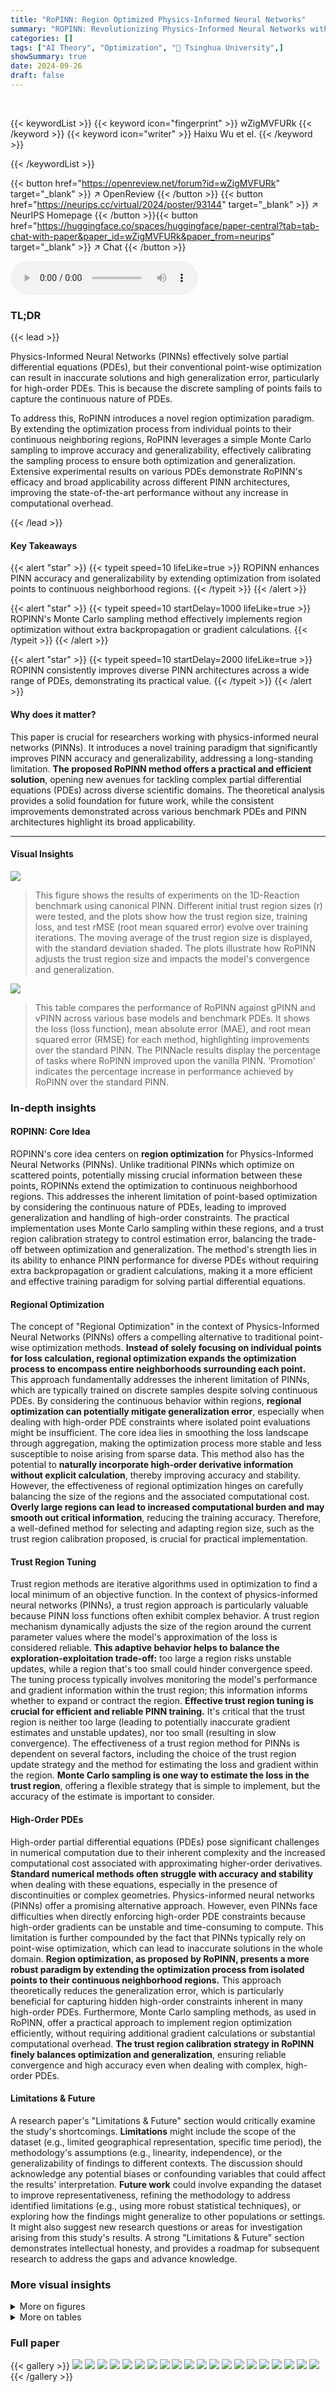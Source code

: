 ```yaml
---
title: "RoPINN: Region Optimized Physics-Informed Neural Networks"
summary: "ROPINN: Revolutionizing Physics-Informed Neural Networks with Region Optimization"
categories: []
tags: ["AI Theory", "Optimization", "🏢 Tsinghua University",]
showSummary: true
date: 2024-09-26
draft: false
---
```


<br>

{{< keywordList >}}
{{< keyword icon="fingerprint" >}} wZigMVFURk {{< /keyword >}}
{{< keyword icon="writer" >}} Haixu Wu et el. {{< /keyword >}}
 
{{< /keywordList >}}

{{< button href="https://openreview.net/forum?id=wZigMVFURk" target="_blank" >}}
↗ OpenReview
{{< /button >}}
{{< button href="https://neurips.cc/virtual/2024/poster/93144" target="_blank" >}}
↗ NeurIPS Homepage
{{< /button >}}{{< button href="https://huggingface.co/spaces/huggingface/paper-central?tab=tab-chat-with-paper&paper_id=wZigMVFURk&paper_from=neurips" target="_blank" >}}
↗ Chat
{{< /button >}}



<audio controls>
    <source src="https://ai-paper-reviewer.com/wZigMVFURk/podcast.wav" type="audio/wav">
    Your browser does not support the audio element.
</audio>


### TL;DR


{{< lead >}}

Physics-Informed Neural Networks (PINNs) effectively solve partial differential equations (PDEs), but their conventional point-wise optimization can result in inaccurate solutions and high generalization error, particularly for high-order PDEs.  This is because the discrete sampling of points fails to capture the continuous nature of PDEs. 

To address this, RoPINN introduces a novel region optimization paradigm. By extending the optimization process from individual points to their continuous neighboring regions, RoPINN leverages a simple Monte Carlo sampling to improve accuracy and generalizability, effectively calibrating the sampling process to ensure both optimization and generalization. Extensive experimental results on various PDEs demonstrate RoPINN's efficacy and broad applicability across different PINN architectures, improving the state-of-the-art performance without any increase in computational overhead.

{{< /lead >}}


#### Key Takeaways

{{< alert "star" >}}
{{< typeit speed=10 lifeLike=true >}} ROPINN enhances PINN accuracy and generalizability by extending optimization from isolated points to continuous neighborhood regions. {{< /typeit >}}
{{< /alert >}}

{{< alert "star" >}}
{{< typeit speed=10 startDelay=1000 lifeLike=true >}} ROPINN's Monte Carlo sampling method effectively implements region optimization without extra backpropagation or gradient calculations. {{< /typeit >}}
{{< /alert >}}

{{< alert "star" >}}
{{< typeit speed=10 startDelay=2000 lifeLike=true >}} ROPINN consistently improves diverse PINN architectures across a wide range of PDEs, demonstrating its practical value. {{< /typeit >}}
{{< /alert >}}

#### Why does it matter?
This paper is crucial for researchers working with physics-informed neural networks (PINNs). It introduces a novel training paradigm that significantly improves PINN accuracy and generalizability, addressing a long-standing limitation.  **The proposed RoPINN method offers a practical and efficient solution**, opening new avenues for tackling complex partial differential equations (PDEs) across diverse scientific domains.  The theoretical analysis provides a solid foundation for future work, while the consistent improvements demonstrated across various benchmark PDEs and PINN architectures highlight its broad applicability.

------
#### Visual Insights



![](https://ai-paper-reviewer.com/wZigMVFURk/figures_8_1.jpg)

> This figure shows the results of experiments on the 1D-Reaction benchmark using canonical PINN.  Different initial trust region sizes (r) were tested, and the plots show how the trust region size, training loss, and test rMSE (root mean squared error) evolve over training iterations. The moving average of the trust region size is displayed, with the standard deviation shaded.  The plots illustrate how RoPINN adjusts the trust region size and impacts the model's convergence and generalization.





![](https://ai-paper-reviewer.com/wZigMVFURk/tables_1_1.jpg)

> This table compares the performance of RoPINN against gPINN and vPINN across various base models and benchmark PDEs.  It shows the loss (loss function), mean absolute error (MAE), and root mean squared error (RMSE) for each method, highlighting improvements over the standard PINN.  The PINNacle results display the percentage of tasks where RoPINN improved upon the vanilla PINN.  'Promotion' indicates the percentage increase in performance achieved by RoPINN over the standard PINN.





### In-depth insights


#### ROPINN: Core Idea
ROPINN's core idea centers on **region optimization** for Physics-Informed Neural Networks (PINNs).  Unlike traditional PINNs which optimize on scattered points, potentially missing crucial information between these points, ROPINNs extend the optimization to continuous neighborhood regions.  This addresses the inherent limitation of point-based optimization by considering the continuous nature of PDEs, leading to improved generalization and handling of high-order constraints. The practical implementation uses Monte Carlo sampling within these regions, and a trust region calibration strategy to control estimation error, balancing the trade-off between optimization and generalization.  The method's strength lies in its ability to enhance PINN performance for diverse PDEs without requiring extra backpropagation or gradient calculations, making it a more efficient and effective training paradigm for solving partial differential equations.

#### Regional Optimization
The concept of "Regional Optimization" in the context of Physics-Informed Neural Networks (PINNs) offers a compelling alternative to traditional point-wise optimization methods.  **Instead of solely focusing on individual points for loss calculation, regional optimization expands the optimization process to encompass entire neighborhoods surrounding each point.** This approach fundamentally addresses the inherent limitation of PINNs, which are typically trained on discrete samples despite solving continuous PDEs. By considering the continuous behavior within regions, **regional optimization can potentially mitigate generalization error**, especially when dealing with high-order PDE constraints where isolated point evaluations might be insufficient.  The core idea lies in smoothing the loss landscape through aggregation, making the optimization process more stable and less susceptible to noise arising from sparse data. This method also has the potential to **naturally incorporate high-order derivative information without explicit calculation**, thereby improving accuracy and stability. However, the effectiveness of regional optimization hinges on carefully balancing the size of the regions and the associated computational cost. **Overly large regions can lead to increased computational burden and may smooth out critical information**, reducing the training accuracy. Therefore, a well-defined method for selecting and adapting region size, such as the trust region calibration proposed, is crucial for practical implementation.

#### Trust Region Tuning
Trust region methods are iterative algorithms used in optimization to find a local minimum of an objective function.  In the context of physics-informed neural networks (PINNs), a trust region approach is particularly valuable because PINN loss functions often exhibit complex behavior.  A trust region mechanism dynamically adjusts the size of the region around the current parameter values where the model's approximation of the loss is considered reliable. **This adaptive behavior helps to balance the exploration-exploitation trade-off:**  too large a region risks unstable updates, while a region that's too small could hinder convergence speed.  The tuning process typically involves monitoring the model's performance and gradient information within the trust region; this information informs whether to expand or contract the region. **Effective trust region tuning is crucial for efficient and reliable PINN training.**  It's critical that the trust region is neither too large (leading to potentially inaccurate gradient estimates and unstable updates), nor too small (resulting in slow convergence). The effectiveness of a trust region method for PINNs is dependent on several factors, including the choice of the trust region update strategy and the method for estimating the loss and gradient within the region.  **Monte Carlo sampling is one way to estimate the loss in the trust region**, offering a flexible strategy that is simple to implement, but the accuracy of the estimate is important to consider.

#### High-Order PDEs
High-order partial differential equations (PDEs) pose significant challenges in numerical computation due to their inherent complexity and the increased computational cost associated with approximating higher-order derivatives.  **Standard numerical methods often struggle with accuracy and stability** when dealing with these equations, especially in the presence of discontinuities or complex geometries. Physics-informed neural networks (PINNs) offer a promising alternative approach. However, even PINNs face difficulties when directly enforcing high-order PDE constraints because high-order gradients can be unstable and time-consuming to compute. This limitation is further compounded by the fact that PINNs typically rely on point-wise optimization, which can lead to inaccurate solutions in the whole domain. **Region optimization, as proposed by RoPINN, presents a more robust paradigm by extending the optimization process from isolated points to their continuous neighborhood regions.** This approach theoretically reduces the generalization error, which is particularly beneficial for capturing hidden high-order constraints inherent in many high-order PDEs. Furthermore, Monte Carlo sampling methods, as used in RoPINN, offer a practical approach to implement region optimization efficiently, without requiring additional gradient calculations or substantial computational overhead. **The trust region calibration strategy in RoPINN finely balances optimization and generalization**, ensuring reliable convergence and high accuracy even when dealing with complex, high-order PDEs.

#### Limitations & Future
A research paper's "Limitations & Future" section would critically examine the study's shortcomings.  **Limitations** might include the scope of the dataset (e.g., limited geographical representation, specific time period), the methodology's assumptions (e.g., linearity, independence), or the generalizability of findings to different contexts.  The discussion should acknowledge any potential biases or confounding variables that could affect the results' interpretation.  **Future work** could involve expanding the dataset to improve representativeness, refining the methodology to address identified limitations (e.g., using more robust statistical techniques), or exploring how the findings might generalize to other populations or settings.  It might also suggest new research questions or areas for investigation arising from this study's results.  A strong "Limitations & Future" section demonstrates intellectual honesty, and provides a roadmap for subsequent research to address the gaps and advance knowledge.


### More visual insights

<details>
<summary>More on figures
</summary>


![](https://ai-paper-reviewer.com/wZigMVFURk/figures_8_2.jpg)

> This figure shows the results of training a canonical PINN on the 1D-Reaction problem using different initial region sizes for the RoPINN algorithm.  It demonstrates how RoPINN adjusts the trust region size over training iterations to find a balance between training stability and generalization. The plots show the trust region size, training loss, and test rMSE for various initial region sizes.  The shadow around the region size curves indicates the temporal standard deviation, providing insight into the dynamic adjustments made by RoPINN.


![](https://ai-paper-reviewer.com/wZigMVFURk/figures_9_1.jpg)

> This figure compares point optimization methods with the proposed region optimization method.  Point optimization methods use the loss function evaluated at a finite set of scattered points to train the physics-informed neural network (PINN). The authors propose region optimization, which extends the optimization process from these individual points to their surrounding continuous regions.  This is illustrated visually by showing how the optimization process differs—the loss is calculated over a set of points in point optimization, but it's calculated over a region surrounding each point in region optimization.


![](https://ai-paper-reviewer.com/wZigMVFURk/figures_9_2.jpg)

> This figure compares different PINN training methods.  Point optimization methods, shown on the left, focus on minimizing loss at specific, selected points within the problem domain.  In contrast, the authors' proposed region optimization method, shown on the right, expands the optimization to encompass the continuous neighborhood around each point, leading to a more robust and generalized solution.  This expansion aims to address the inherent limitations of using only scattered points for training models intended to solve continuous problems.


![](https://ai-paper-reviewer.com/wZigMVFURk/figures_9_3.jpg)

> This figure compares different training methods for Physics-Informed Neural Networks (PINNs).  Previous methods, shown on the left, optimize the PINN loss function only at a small number of discrete, selected points within the solution domain.  In contrast, the authors' proposed method (ROPINN), shown on the right, optimizes the loss function across entire regions surrounding each selected point, rather than just the points themselves.  This regional optimization approach is intended to improve the accuracy and generalization ability of the PINN model.


![](https://ai-paper-reviewer.com/wZigMVFURk/figures_25_1.jpg)

> This figure compares different PINN training methods.  The left side shows typical point optimization methods, which focus on calculating the loss at specific, selected points. The right side shows the proposed region optimization method, which instead calculates the loss over continuous regions surrounding the selected points.  This extension from points to regions is the core difference and is intended to improve the accuracy and generalization of the PINN model by better representing the continuous nature of PDEs.


![](https://ai-paper-reviewer.com/wZigMVFURk/figures_28_1.jpg)

> The figure shows the effect of the hyperparameter To (number of past iterations retained to estimate the trust region) on the performance of RoPINN.  Four subfigures illustrate the results for different model-benchmark combinations (1D-Reaction PINN, 1D-Wave PINN, Convection PINN, and Convection PINNsFormer).  It demonstrates that RoPINN consistently outperforms vanilla PINN across various To values but suggests a potential optimal range for To that balances training stability and generalization.


![](https://ai-paper-reviewer.com/wZigMVFURk/figures_29_1.jpg)

> This figure compares different optimization methods for Physics-Informed Neural Networks (PINNs).  The typical approach, point optimization, trains the PINN by minimizing the loss function calculated at only a few selected points.  This is contrasted with the novel region optimization method proposed in the paper, which expands the optimization process from isolated points to their surrounding continuous neighborhood regions. This visual helps illustrate the key difference between the established methodology and the author's proposed improvement.


</details>




<details>
<summary>More on tables
</summary>


![](https://ai-paper-reviewer.com/wZigMVFURk/tables_6_1.jpg)
> This table compares the performance of RoPINN against gPINN and vPINN across various PINN base models (PINN, QRes, FLS, PINNsFormer, KAN) on several benchmarks (1D-Reaction, 1D-Wave, Convection, PINNacle).  It shows the loss, rMAE, rMSE values, and the percentage improvement of RoPINN over the standard PINN for each task.  The PINNacle results are presented as the proportion of improved tasks.  The table highlights the superior performance of RoPINN in most cases.

![](https://ai-paper-reviewer.com/wZigMVFURk/tables_7_1.jpg)
> This table compares the performance of RoPINN against gPINN and vPINN across various PINN base models on several benchmark PDEs.  It presents loss values (Loss), relative mean absolute error (rMAE), and relative root mean squared error (rMSE) for each model and benchmark. The 'PINNacle' section shows the percentage of tasks where RoPINN outperformed the vanilla PINN.  The 'Promotion' row indicates the percentage improvement achieved by RoPINN compared to the vanilla version. The table highlights the superior and consistent performance of RoPINN.

![](https://ai-paper-reviewer.com/wZigMVFURk/tables_7_2.jpg)
> This table compares the performance of RoPINN against two other objective functions (gPINN and vPINN) across various base models for solving different PDEs.  The metrics used are training loss, rMAE (relative mean absolute error), and rMSE (relative root mean squared error).  The PINNacle benchmark's results are presented as the percentage of tasks where RoPINN improved upon the vanilla PINN.  Blue highlights values exceeding the vanilla PINN's performance, and bold highlights the best-performing method.  The 'Promotion' column indicates the performance improvement achieved by RoPINN over the vanilla PINN.

![](https://ai-paper-reviewer.com/wZigMVFURk/tables_26_1.jpg)
> This table compares the performance of RoPINN against two other objective functions (gPINN and vPINN) across various base models for several PDE benchmark problems.  It shows loss values (Loss), relative mean absolute error (rMAE), and relative root mean squared error (rMSE) for each model and benchmark.  PINNacle results are shown as the percentage of improved tasks.  Blue highlighting indicates when RoPINN outperforms the standard PINN, and bold values are the best results.  The 'Promotion' column indicates the improvement in performance achieved by RoPINN relative to the standard PINN.

![](https://ai-paper-reviewer.com/wZigMVFURk/tables_28_1.jpg)
> This table compares the performance of RoPINN against two other objective functions (gPINN and vPINN) across various base models (PINN, QRes, FLS, PINNs-Former, KAN) and benchmarks (1D-Reaction, 1D-Wave, Convection, PINNacle).  It presents loss, rMAE (relative mean absolute error), and rMSE (relative mean squared error) for each method.  The PINNacle results show the percentage of tasks improved by RoPINN compared to the vanilla PINN.  Blue highlights indicate when ROPINN outperforms the standard PINN baseline, and bold indicates the best results overall.  The table also shows the performance improvement achieved by ROPINN relative to each vanilla PINN.

![](https://ai-paper-reviewer.com/wZigMVFURk/tables_28_2.jpg)
> This table compares the performance of RoPINN against two other objective functions, gPINN and vPINN, across various base models.  It shows the loss, rMAE (relative mean absolute error), and rMSE (relative mean squared error) for several PDE benchmarks (1D-Reaction, 1D-Wave, Convection) and the proportion of improved tasks on the PINNacle benchmark. Blue highlights indicate performance superior to the vanilla PINN, while bold indicates the best performance overall.

![](https://ai-paper-reviewer.com/wZigMVFURk/tables_29_1.jpg)
> This table compares the performance of RoPINN against two other objective functions (gPINN and vPINN) across various base PINN models.  It shows the loss, rMAE (relative mean absolute error), and rMSE (relative mean squared error) for different PDE benchmarks (1D-Reaction, 1D-Wave, Convection) and the proportion of improved tasks for PINNacle, a more comprehensive benchmark.  Blue highlights indicate where RoPINN outperforms the vanilla PINN, and bold indicates the best result.  The 'Promotion' column shows the percentage improvement achieved by RoPINN over the baseline PINN model.

![](https://ai-paper-reviewer.com/wZigMVFURk/tables_30_1.jpg)
> This table compares the performance of RoPINN against gPINN and vPINN across various base models (PINN, QRes, FLS, PINNsFormer, KAN) on multiple PDE benchmark datasets (1D-Reaction, 1D-Wave, Convection, and PINNacle).  It shows loss (Loss), relative mean absolute error (rMAE), and relative root mean squared error (rMSE) values.  The PINNacle results indicate the percentage of tasks where RoPINN improved performance.  Blue highlights values exceeding those of the vanilla PINN, and boldface highlights the best result.

![](https://ai-paper-reviewer.com/wZigMVFURk/tables_31_1.jpg)
> This table compares the performance of RoPINN against gPINN and vPINN across various PINN base models on several benchmark PDEs.  It shows the loss (loss function), mean absolute error (MAE), and root mean squared error (RMSE) for each method, highlighting improvements achieved by RoPINN.  The results for PINNacle are presented as the percentage of improved tasks out of 16 total tasks.

</details>




### Full paper

{{< gallery >}}
<img src="https://ai-paper-reviewer.com/wZigMVFURk/1.png" class="grid-w50 md:grid-w33 xl:grid-w25" />
<img src="https://ai-paper-reviewer.com/wZigMVFURk/2.png" class="grid-w50 md:grid-w33 xl:grid-w25" />
<img src="https://ai-paper-reviewer.com/wZigMVFURk/3.png" class="grid-w50 md:grid-w33 xl:grid-w25" />
<img src="https://ai-paper-reviewer.com/wZigMVFURk/4.png" class="grid-w50 md:grid-w33 xl:grid-w25" />
<img src="https://ai-paper-reviewer.com/wZigMVFURk/5.png" class="grid-w50 md:grid-w33 xl:grid-w25" />
<img src="https://ai-paper-reviewer.com/wZigMVFURk/6.png" class="grid-w50 md:grid-w33 xl:grid-w25" />
<img src="https://ai-paper-reviewer.com/wZigMVFURk/7.png" class="grid-w50 md:grid-w33 xl:grid-w25" />
<img src="https://ai-paper-reviewer.com/wZigMVFURk/8.png" class="grid-w50 md:grid-w33 xl:grid-w25" />
<img src="https://ai-paper-reviewer.com/wZigMVFURk/9.png" class="grid-w50 md:grid-w33 xl:grid-w25" />
<img src="https://ai-paper-reviewer.com/wZigMVFURk/10.png" class="grid-w50 md:grid-w33 xl:grid-w25" />
<img src="https://ai-paper-reviewer.com/wZigMVFURk/11.png" class="grid-w50 md:grid-w33 xl:grid-w25" />
<img src="https://ai-paper-reviewer.com/wZigMVFURk/12.png" class="grid-w50 md:grid-w33 xl:grid-w25" />
<img src="https://ai-paper-reviewer.com/wZigMVFURk/13.png" class="grid-w50 md:grid-w33 xl:grid-w25" />
<img src="https://ai-paper-reviewer.com/wZigMVFURk/14.png" class="grid-w50 md:grid-w33 xl:grid-w25" />
<img src="https://ai-paper-reviewer.com/wZigMVFURk/15.png" class="grid-w50 md:grid-w33 xl:grid-w25" />
<img src="https://ai-paper-reviewer.com/wZigMVFURk/16.png" class="grid-w50 md:grid-w33 xl:grid-w25" />
<img src="https://ai-paper-reviewer.com/wZigMVFURk/17.png" class="grid-w50 md:grid-w33 xl:grid-w25" />
<img src="https://ai-paper-reviewer.com/wZigMVFURk/18.png" class="grid-w50 md:grid-w33 xl:grid-w25" />
<img src="https://ai-paper-reviewer.com/wZigMVFURk/19.png" class="grid-w50 md:grid-w33 xl:grid-w25" />
<img src="https://ai-paper-reviewer.com/wZigMVFURk/20.png" class="grid-w50 md:grid-w33 xl:grid-w25" />
{{< /gallery >}}